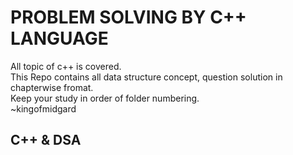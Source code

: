 <h1>PROBLEM SOLVING BY C++ LANGUAGE</h1>
All topic of c++ is covered.<br>
This Repo contains all data structure concept, question solution in chapterwise fromat.
<br>
Keep your study in order of folder numbering.<br>
~kingofmidgard<br>
<h2>C++ & DSA</h2>
